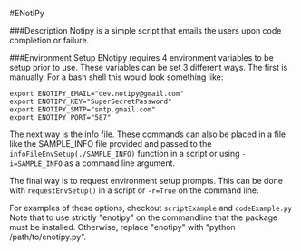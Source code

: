 #ENotiPy

###Description
Notipy is a simple script that emails the users upon code completion or failure.

###Environment Setup
ENotipy requires 4 environment variables to be setup prior to use. These variables
can be set 3 different ways. The first is manually. For a bash shell this would
look something like:

```
export ENOTIPY_EMAIL="dev.notipy@gmail.com"
export ENOTIPY_KEY="SuperSecretPassword"
export ENOTIPY_SMTP="smtp.gmail.com"
export ENOTIPY_PORT="587"
```

The next way is the info file. These commands can also be placed in a file like
the SAMPLE_INFO file provided and passed to the `infoFileEnvSetup(./SAMPLE_INFO)`
function in a script or using `-i=SAMPLE_INFO` as a command line argument.

The final way is to request environment setup prompts. This can be done with
`requestEnvSetup()` in a script or `-r=True` on the command line.

For examples of these options, checkout `scriptExample` and `codeExample.py`
Note that to use strictly "enotipy" on the commandline that the package must be installed. Otherwise, replace "enotipy" with "python /path/to/enotipy.py".
